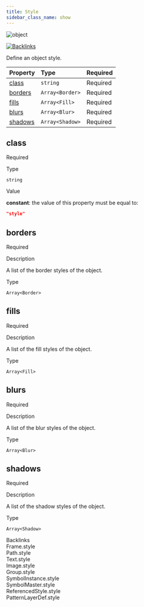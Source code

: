 ```yaml
---
title: Style
sidebar_class_name: show
---
```


<div className="section-badges">

<div><img alt="object" src="https://img.shields.io/badge/object-object?label=Type" /></div>

<a href="#backlinks"><img alt="Backlinks" src="https://img.shields.io/badge/9-Backlinks?label=Backlinks&color=%230ea5e9" /></a>

</div>

Define an object style.

<div className="property-preview">

<div className="property-table">

| Property            | Type                                                                            | Required                                            |
| :------------------ | :------------------------------------------------------------------------------ | :-------------------------------------------------- |
| [class](#class)     | `string`                                                                        | <span className="property-required">Required</span> |
| [borders](#borders) | <code>Array&lt;<Link to="/specs/vectorgraphics/border">Border</Link>&gt;</code> | <span className="property-required">Required</span> |
| [fills](#fills)     | <code>Array&lt;<Link to="/specs/vectorgraphics/fill">Fill</Link>&gt;</code>     | <span className="property-required">Required</span> |
| [blurs](#blurs)     | <code>Array&lt;<Link to="/specs/vectorgraphics/blur">Blur</Link>&gt;</code>     | <span className="property-required">Required</span> |
| [shadows](#shadows) | <code>Array&lt;<Link to="/specs/vectorgraphics/shadow">Shadow</Link>&gt;</code> | <span className="property-required">Required</span> |

</div>

</div>

<div className="property">

<div className="property-heading">

## class

<span className="property-required">Required</span>

</div>

<div className="property-item">

Type

`string`

</div>

<div className="property-item">

Value

<div className="value-description">

**constant**: the value of this property must be equal to:

```json
"style"
```

</div>

</div>

</div>

<div className="property">

<div className="property-heading">

## borders

<span className="property-required">Required</span>

</div>

<div className="property-item">

Description

A list of the border styles of the object.

</div>

<div className="property-item">

Type

<code>Array&lt;<Link to="/specs/vectorgraphics/border">Border</Link>&gt;</code>

</div>

</div>

<div className="property">

<div className="property-heading">

## fills

<span className="property-required">Required</span>

</div>

<div className="property-item">

Description

A list of the fill styles of the object.

</div>

<div className="property-item">

Type

<code>Array&lt;<Link to="/specs/vectorgraphics/fill">Fill</Link>&gt;</code>

</div>

</div>

<div className="property">

<div className="property-heading">

## blurs

<span className="property-required">Required</span>

</div>

<div className="property-item">

Description

A list of the blur styles of the object.

</div>

<div className="property-item">

Type

<code>Array&lt;<Link to="/specs/vectorgraphics/blur">Blur</Link>&gt;</code>

</div>

</div>

<div className="property">

<div className="property-heading">

## shadows

<span className="property-required">Required</span>

</div>

<div className="property-item">

Description

A list of the shadow styles of the object.

</div>

<div className="property-item">

Type

<code>Array&lt;<Link to="/specs/vectorgraphics/shadow">Shadow</Link>&gt;</code>

</div>

</div>

<div id="backlinks" className="section-backlinks">

<div className="backlinks-title">Backlinks</div>

<div className="backlink">
      <Link to='/specs/vectorgraphics/frame#style'>Frame.style</Link>
      </div>

<div className="backlink">
      <Link to='/specs/vectorgraphics/path#style'>Path.style</Link>
      </div>

<div className="backlink">
      <Link to='/specs/vectorgraphics/text#style'>Text.style</Link>
      </div>

<div className="backlink">
      <Link to='/specs/vectorgraphics/image#style'>Image.style</Link>
      </div>

<div className="backlink">
      <Link to='/specs/vectorgraphics/group#style'>Group.style</Link>
      </div>

<div className="backlink">
      <Link to='/specs/vectorgraphics/symbol-instance#style'>SymbolInstance.style</Link>
      </div>

<div className="backlink">
      <Link to='/specs/vectorgraphics/symbol-master#style'>SymbolMaster.style</Link>
      </div>

<div className="backlink">
      <Link to='/specs/vectorgraphics/referenced-style#style'>ReferencedStyle.style</Link>
      </div>

<div className="backlink">
      <Link to='/specs/vectorgraphics/pattern-layer-def#style'>PatternLayerDef.style</Link>
      </div>

</div>
